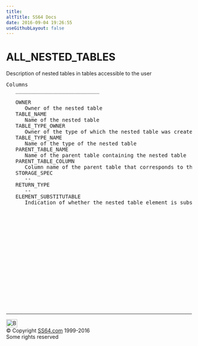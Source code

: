 ```yaml
---
title:
altTitle: SS64 Docs
date: 2016-09-04 19:26:55
useGithubLayout: false
---
```

<!-- #BeginLibraryItem "/Library/head_orad.lbi" --><!-- #EndLibraryItem --><h1>ALL_NESTED_TABLES </h1><p> Description of nested tables in tables accessible to the user </p> 
 
<pre>Columns
   ___________________________
 
   OWNER
      Owner of the nested table
   TABLE_NAME
      Name of the nested table
   TABLE_TYPE_OWNER
      Owner of the type of which the nested table was created
   TABLE_TYPE_NAME
      Name of the type of the nested table
   PARENT_TABLE_NAME
      Name of the parent table containing the nested table
   PARENT_TABLE_COLUMN
      Column name of the parent table that corresponds to the nested table
   STORAGE_SPEC
      --
   RETURN_TYPE
      --
   ELEMENT_SUBSTITUTABLE
      Indication of whether the nested table element is substitutable or not

</pre><!-- #BeginLibraryItem "/Library/foot_orad.lbi" --><p>
<!-- oracle-footer -->
<ins class="adsbygoogle" style="display:inline-block;width:300px;height:250px" data-ad-client="ca-pub-6140977852749469" data-ad-slot="4275490898"></ins>
<script>
(adsbygoogle = window.adsbygoogle || []).push({});
</script></p>
<hr>
<div id="bl" class="footer"><a href="ALL_NESTED_TABLES.html#"><img src="../images/top.png" width="30" height="22" alt="Back to the Top"></a></div>
<div id="br" class="footer, tagline">© Copyright <a href="http://ss64.com/">SS64.com</a> 1999-2016<br>
Some rights reserved</div>
<!-- #EndLibraryItem -->

